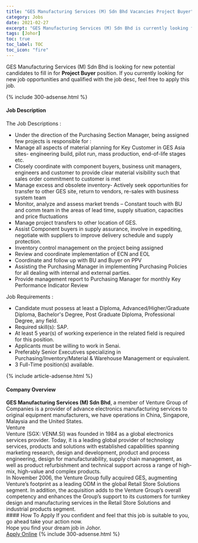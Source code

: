 ```yaml
---
title: "GES Manufacturing Services (M) Sdn Bhd Vacancies Project Buyer" 
category: Jobs 
date: 2021-02-27 
excerpt: "GES Manufacturing Services (M) Sdn Bhd is currently looking for suitable person to fill in the Project Buyer which based in Johor" 
tags: [Johor] 
toc: true 
toc_label: TOC 
toc_icon: "fire" 
--- 
```


<p>GES Manufacturing Services (M) Sdn Bhd is looking for new potential candidates to fill in for <b>Project Buyer</b> position. If you currently looking for new job opportunities and qualified with the job desc, feel free to apply this job.
</p>{% include 300-adsense.html %} 
<div><div><h4>Job Description</h4></div><div><div><span><div><div>The Job Descriptions :&#160;</div><ul><li>Under the direction of the Purchasing Section Manager, being assigned few projects is responsible for :</li><li>Manage all aspects of material planning for Key Customer in GES Asia sites- engineering build, pilot run, mass production, end-of-life stages etc.</li><li>Closely coordinate with component buyers, business unit managers, engineers and customer to provide clear material visibility such that sales order commitment to customer is met</li><li>Manage excess and obsolete inventory- Actively seek opportunities for transfer to other GES site, return to vendors, re-sales with business system team</li><li>Monitor, analyze and assess market trends &#8211; Constant touch with BU and comm team in the areas of lead time, supply situation, capacities and price fluctuations</li><li>Manage project transfers to other location of GES.</li><li>Assist Component buyers in supply assurance, involve in expediting, negotiate with suppliers to improve delivery schedule and supply protection.</li><li>Inventory control management on the project being assigned</li><li>Review and coordinate implementation of ECN and EOL</li><li>Coordinate and follow up with BU and Buyer on PPV</li><li>Assisting the Purchasing Manager in implementing Purchasing Policies for all dealing with internal and external parties.</li><li>Provide management report to Purchasing Manager for monthly Key Performance Indicator Review</li></ul><div>Job Requirements :&#160;</div><ul><li>Candidate must possess at least a Diploma, Advanced/Higher/Graduate Diploma, Bachelor's Degree, Post Graduate Diploma, Professional Degree, any field.</li><li>Required skill(s): SAP.</li><li>At least 5 year(s) of working experience in the related field is required for this position.</li><li>Applicants must be willing to work in Senai.</li><li>Preferably Senior Executives specializing in Purchasing/Inventory/Material &amp; Warehouse Management or equivalent.</li><li>3 Full-Time position(s) available.</li></ul></div></span></div></div></div> 
{% include article-adsense.html %} 
<div><div><h4>Company Overview</h4></div><div><div><span><div><div><strong>GES Manufacturing Services (M) Sdn Bhd</strong>, a member of Venture Group of Companies is a provider of advance electronics manufacturing services to original equipment manufacturers, we have operations in China, Singapore, Malaysia and the United States.</div>
<div>Venture</div>
<div>Venture (SGX: VENM.SI) was founded in 1984 as a global electronics services provider. Today, it is a leading global provider of technology services, products and solutions with established capabilities spanning marketing research, design and development, product and process engineering, design for manufacturability, supply chain management, as well as product refurbishment and technical support across a range of high-mix, high-value and complex products.</div>
<div>In November 2006, the Venture Group fully acquired GES, augmenting Venture&#8217;s footprint as a leading ODM in the global Retail Store Solutions segment. In addition, the acquisition adds to the Venture Group&#8217;s overall competency and enhances the Group&#8217;s support to its customers for turnkey design and manufacturing services in the Retail Store Solutions and industrial products segment.</div></div></span></div></div></div> 
#### How To Apply 
If you confident and feel that this job is suitable to you, go ahead take your action now. <br/> 
Hope you find your dream job in Johor. <br/> 
<a href="https://www.jobstreet.com.my/en/job/project-buyer-4492630?jobId=jobstreet-my-job-4492630&" class="btn btn--info" target="_blank" rel="nofollow noopenner">Apply Online</a> 
{% include 300-adsense.html %} 